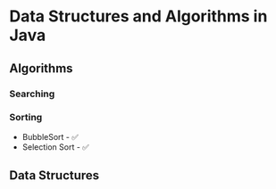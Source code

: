 # Data Structures and Algorithms in Java

## Algorithms

### Searching

### Sorting

* BubbleSort - ✅
* Selection Sort - ✅

## Data Structures